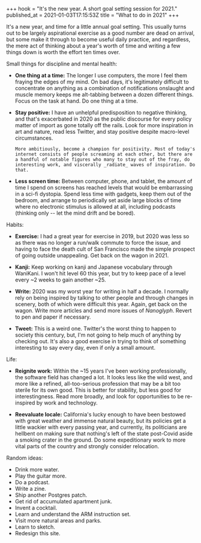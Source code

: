 +++
hook = "It's the new year. A short goal setting session for 2021."
published_at = 2021-01-03T17:15:53Z
title = "What to do in 2021"
+++

It's a new year, and time for a little annual goal setting. This usually turns out to be largely aspirational exercise as a good number are dead on arrival, but some make it through to become useful daily practice, and regardless, the mere act of thinking about a year's worth of time and writing a few things down is worth the effort ten times over.

Small things for discipline and mental health:

* **One thing at a time:** The longer I use computers, the more I feel them fraying the edges of my mind. On bad days, it's legitimately difficult to concentrate on anything as a combination of notifications onslaught and muscle memory keeps me alt-tabbing between a dozen different things. Focus on the task at hand. Do one thing at a time.

* **Stay positive:** I have an unhelpful predisposition to negative thinking, and that's exacerbated in 2020 as the public discourse for every policy matter of import as gone totally off the rails. Look for more inspiration in art and nature, read less Twitter, and stay positive despite macro-level circumstances.

	  More ambitiously, become a champion for positivity. Most of today's internet consists of people screaming at each other, but there are a handful of notable figures who many to stay out of the fray, do interesting work, and viscerally _radiate_ waves of inspiration. Do that.

* **Less screen time:** Between computer, phone, and tablet, the amount of time I spend on screens has reached levels that would be embarrassing in a sci-fi dystopia. Spend less time with gadgets, keep them out of the bedroom, and arrange to periodically set aside large blocks of time where no electronic stimulus is allowed at all, including podcasts (thinking only -- let the mind drift and be bored).

Habits:

* **Exercise:** I had a great year for exercise in 2019, but 2020 was less so as there was no longer a run/walk commute to force the issue, and having to face the death cult of San Francisco made the simple prospect of going outside unappealing. Get back on the wagon in 2021.

* **Kanji:** Keep working on kanji and Japanese vocabulary through WaniKani. I won't hit level 60 this year, but try to keep pace of a level every ~2 weeks to gain another ~25.

* **Write:** 2020 was my worst year for writing in half a decade. I normally rely on being inspired by talking to other people and through changes in scenery, both of which were difficult this year. Again, get back on the wagon. Write more articles and send more issues of _Nanoglyph_. Revert to pen and paper if necessary.

* **Tweet:** This is a weird one. Twitter's the worst thing to happen to society this century, but, I'm not going to help much of anything by checking out. It's also a good exercise in trying to think of something interesting to say every day, even if only a small amount.

Life:

* **Reignite work:** Within the ~15 years I've been working professionally, the software field has changed a lot. It looks less like the wild west, and more like a refined, all-too-serious profession that may be a bit too sterile for its own good. This is better for stability, but less good for interestingness. Read more broadly, and look for opportunities to be re-inspired by work and technology.

* **Reevaluate locale:** California's lucky enough to have been bestowed with great weather and immense natural beauty, but its policies get a little wackier with every passing year, and currently, its politicians are hellbent on making sure that nothing's left of the state post-Covid aside a smoking crater in the ground. Do some expeditionary work to more vital parts of the country and strongly consider relocation.

Random ideas:

* Drink more water.
* Play the guitar more.
* Do a podcast.
* Write a zine.
* Ship another Postgres patch.
* Get rid of accumulated apartment junk.
* Invent a cocktail.
* Learn and understand the ARM instruction set.
* Visit more natural areas and parks.
* Learn to sketch.
* Redesign this site.
